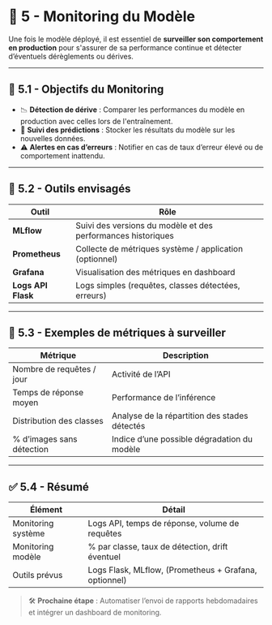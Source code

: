 # 📡 5 - Monitoring du Modèle

Une fois le modèle déployé, il est essentiel de **surveiller son comportement en production** pour s'assurer de sa performance continue et détecter d’éventuels dérèglements ou dérives.

---

## 🎯 5.1 - Objectifs du Monitoring

- 📉 **Détection de dérive** : Comparer les performances du modèle en production avec celles lors de l'entraînement.
- 🧪 **Suivi des prédictions** : Stocker les résultats du modèle sur les nouvelles données.
- ⚠️ **Alertes en cas d’erreurs** : Notifier en cas de taux d’erreur élevé ou de comportement inattendu.

---

## 🧰 5.2 - Outils envisagés

| Outil       | Rôle                                                       |
|-------------|------------------------------------------------------------|
| **MLflow**  | Suivi des versions du modèle et des performances historiques |
| **Prometheus** | Collecte de métriques système / application (optionnel)     |
| **Grafana** | Visualisation des métriques en dashboard                    |
| **Logs API Flask** | Logs simples (requêtes, classes détectées, erreurs)      |

---

## 🧪 5.3 - Exemples de métriques à surveiller

| Métrique                  | Description                                     |
|---------------------------|-------------------------------------------------|
| Nombre de requêtes / jour | Activité de l’API                              |
| Temps de réponse moyen    | Performance de l’inférence                     |
| Distribution des classes  | Analyse de la répartition des stades détectés |
| % d’images sans détection | Indice d’une possible dégradation du modèle   |

---

## ✅ 5.4 - Résumé

| Élément                 | Détail                                              |
|-------------------------|-----------------------------------------------------|
| Monitoring système      | Logs API, temps de réponse, volume de requêtes     |
| Monitoring modèle       | % par classe, taux de détection, drift éventuel    |
| Outils prévus           | Logs Flask, MLflow, (Prometheus + Grafana, optionnel) |

> 🛠️ **Prochaine étape** : Automatiser l’envoi de rapports hebdomadaires et intégrer un dashboard de monitoring.
